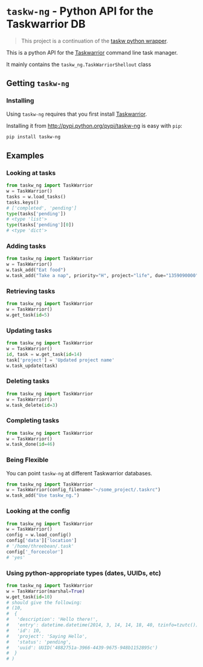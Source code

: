 # `taskw-ng` - Python API for the Taskwarrior DB

> This project is a continuation of the [taskw python
wrapper](https://github.com/ralphbean/taskw).

This is a python API for the [Taskwarrior](http://taskwarrior.org) command line
task manager.

It mainly contains the `taskw_ng.TaskWarriorShellout` class

## Getting `taskw-ng`

### Installing

Using `taskw-ng` requires that you first install [Taskwarrior](http://taskwarrior.org).

Installing it from http://pypi.python.org/pypi/taskw-ng is easy with `pip`:

```sh
pip install taskw-ng
```

## Examples

### Looking at tasks

```python
from taskw_ng import TaskWarrior
w = TaskWarrior()
tasks = w.load_tasks()
tasks.keys()
# ['completed', 'pending']
type(tasks['pending'])
# <type 'list'>
type(tasks['pending'][0])
# <type 'dict'>
```

### Adding tasks

```python
from taskw_ng import TaskWarrior
w = TaskWarrior()
w.task_add("Eat food")
w.task_add("Take a nap", priority="H", project="life", due="1359090000")
```

### Retrieving tasks

```python
from taskw_ng import TaskWarrior
w = TaskWarrior()
w.get_task(id=5)
```

### Updating tasks

```python
from taskw_ng import TaskWarrior
w = TaskWarrior()
id, task = w.get_task(id=14)
task['project'] = 'Updated project name'
w.task_update(task)
```

### Deleting tasks

```python
from taskw_ng import TaskWarrior
w = TaskWarrior()
w.task_delete(id=3)
```

### Completing tasks

```python
from taskw_ng import TaskWarrior
w = TaskWarrior()
w.task_done(id=46)
```

### Being Flexible

You can point `taskw-ng` at different Taskwarrior databases.

```python
from taskw_ng import TaskWarrior
w = TaskWarrior(config_filename="~/some_project/.taskrc")
w.task_add("Use taskw_ng.")
```

### Looking at the config

```python
from taskw_ng import TaskWarrior
w = TaskWarrior()
config = w.load_config()
config['data']['location']
# '/home/threebean/.task'
config['_forcecolor']
# 'yes'
```

### Using python-appropriate types (dates, UUIDs, etc)

```python
from taskw_ng import TaskWarrior
w = TaskWarrior(marshal=True)
w.get_task(id=10)
# should give the following:
# (10,
#  {
#   'description': 'Hello there!',
#   'entry': datetime.datetime(2014, 3, 14, 14, 18, 40, tzinfo=tzutc())
#   'id': 10,
#   'project': 'Saying Hello',
#   'status': 'pending',
#   'uuid': UUID('4882751a-3966-4439-9675-948b1152895c')
#  }
# )
```
